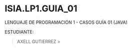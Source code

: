 # ISIA.LP1.GUIA_01
LENGUAJE DE PROGRAMACIÓN 1 - CASOS GUÍA 01 (JAVA)

ESTUDIANTE:
> AXELL GUTIERREZ >
